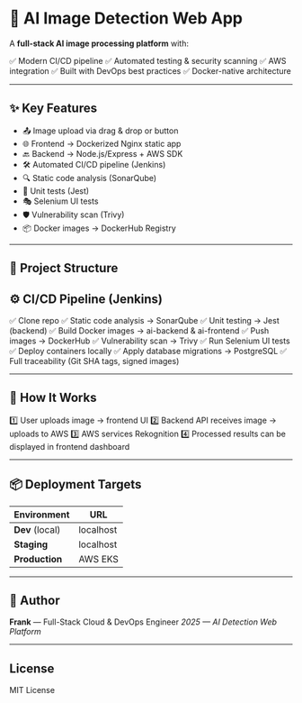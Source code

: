 # 🧠 AI Image Detection Web App 

A **full-stack AI image processing platform** with:

✅ Modern CI/CD pipeline
✅ Automated testing & security scanning
✅ AWS integration
✅ Built with DevOps best practices
✅ Docker-native architecture

---

## ✨ Key Features

* 📤 Image upload via drag & drop or button
* 🌐 Frontend → Dockerized Nginx static app
* 🔙 Backend → Node.js/Express + AWS SDK
* 🛠️ Automated CI/CD pipeline (Jenkins)
* 🔍 Static code analysis (SonarQube)
* 🧪 Unit tests (Jest)
* 🎭 Selenium UI tests
* 🛡️ Vulnerability scan (Trivy)
* 📦 Docker images → DockerHub Registry

---

## 🧱 Project Structure


## ⚙️ CI/CD Pipeline (Jenkins)

✅ Clone repo
✅ Static code analysis → SonarQube
✅ Unit testing → Jest (backend)
✅ Build Docker images → ai-backend & ai-frontend
✅ Push images → DockerHub
✅ Vulnerability scan → Trivy
✅ Run Selenium UI tests
✅ Deploy containers locally
✅ Apply database migrations → PostgreSQL
✅ Full traceability (Git SHA tags, signed images)

---

## 🚀 How It Works

1️⃣ User uploads image → frontend UI
2️⃣ Backend API receives image → uploads to AWS
3️⃣ AWS services Rekognition
4️⃣ Processed results can be displayed in frontend dashboard

---

## 📦 Deployment Targets

| Environment     | URL                                                 |
| --------------- | --------------------------------------------------- |
| **Dev** (local) | localhost
| **Staging**     | localhost    |
| **Production**  | AWS EKS           |

---


## 🙌 Author

**Frank** — Full-Stack Cloud & DevOps Engineer
*2025 — AI Detection Web Platform*

---

## License

MIT License


